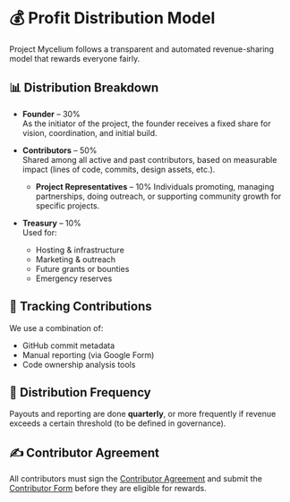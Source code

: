 # 💰 Profit Distribution Model

Project Mycelium follows a transparent and automated revenue-sharing model that rewards everyone fairly.

## 📊 Distribution Breakdown

- **Founder** – 30%  
  As the initiator of the project, the founder receives a fixed share for vision, coordination, and initial build.

- **Contributors** – 50%  
  Shared among all active and past contributors, based on measurable impact (lines of code, commits, design assets, etc.).

  - **Project Representatives** – 10%
 Individuals promoting, managing partnerships, doing outreach, or supporting community growth for specific projects.

- **Treasury** – 10%  
  Used for:
  - Hosting & infrastructure
  - Marketing & outreach
  - Future grants or bounties
  - Emergency reserves

## 📁 Tracking Contributions

We use a combination of:
- GitHub commit metadata
- Manual reporting (via Google Form)
- Code ownership analysis tools

## 📆 Distribution Frequency

Payouts and reporting are done **quarterly**, or more frequently if revenue exceeds a certain threshold (to be defined in governance).

## ✍️ Contributor Agreement

All contributors must sign the [Contributor Agreement](./AGREEMENT_TEMPLATE.pdf) and submit the [Contributor Form](https://docs.google.com/forms/d/e/1FAIpQLSctIFIYWTs7Map4rujeA_DoNn0XftSlQIRi76rx9imspaZ5eQ/viewform) before they are eligible for rewards.
